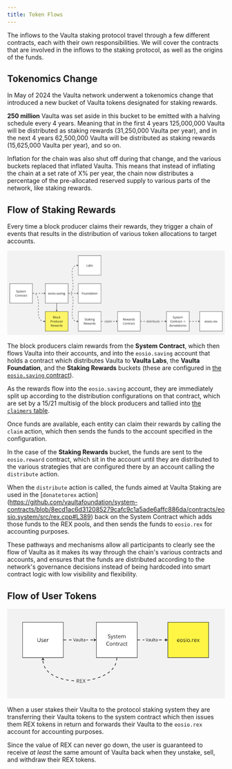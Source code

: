 ```yaml
---
title: Token Flows
---
```


<head>
    <title>Staking Token Flows</title>
</head>

The inflows to the Vaulta staking protocol travel through a few different contracts, each with their own responsibilities.
We will cover the contracts that are involved in the inflows to the staking protocol, as well as the origins of the funds.

## Tokenomics Change

In May of 2024 the Vaulta network underwent a tokenomics change that introduced a new bucket of Vaulta tokens 
designated for staking rewards.

**250 million** Vaulta was set aside in this bucket to be emitted with a halving schedule every 4 years. Meaning that in
the first 4 years 125,000,000 Vaulta will be distributed as staking rewards (31,250,000 Vaulta per year), and in the next 4 years
62,500,000 Vaulta will be distributed as staking rewards (15,625,000 Vaulta per year), and so on.

Inflation for the chain was also shut off during that change, and the various buckets replaced that inflated Vaulta.
This means that instead of inflating the chain at a set rate of X% per year, the chain now distributes a percentage of the
pre-allocated reserved supply to various parts of the network, like staking rewards.

## Flow of Staking Rewards

Every time a block producer claims their rewards, they trigger a chain of events that results in the distribution of 
various token allocations to target accounts. 

![Staking Inflows](/images/diagram_rex_inflows.png)

The block producers claim rewards from the **System Contract**, which then flows Vaulta into their accounts, and 
into the `eosio.saving` account that holds a contract which distributes Vaulta to **Vaulta Labs**, the **Vaulta
Foundation**, and the **Staking Rewards** buckets (these are configured in [the `eosio.saving` contract](https://unicove.com/contract/eosio.saving/tables/config)).

As the rewards flow into the `eosio.saving` account, they are immediately split up according to the distribution 
configurations on that contract, which are set by a 15/21 multisig of the block producers and tallied into 
[the `claimers` table](https://unicove.com/contract/eosio.saving/tables/claimers).

Once funds are available, each entity can claim their rewards by calling the `claim` action, which then sends 
the funds to the account specified in the configuration.

In the case of the **Staking Rewards** bucket, the funds are sent to the `eosio.reward` contract, which sit in the 
account until they are distributed to the various strategies that are configured there by an account calling the 
`distribute` action.

When the `distribute` action is called, the funds aimed at Vaulta Staking are used in the [`donatetorex` action]
(https://github.com/vaultafoundation/system-contracts/blob/8ecd1ac6d312085279cafc9c1a5ade6affc886da/contracts/eosio.system/src/rex.cpp#L389)
back on the System Contract which adds those funds to the REX pools, and then sends the funds to `eosio.rex` for 
accounting purposes.

These pathways and mechanisms allow all participants to clearly see the flow of Vaulta as it makes its way through the 
chain's various contracts and accounts, and ensures that the funds are distributed according to the network's
governance decisions instead of being hardcoded into smart contract logic with low visibility and flexibility.

## Flow of User Tokens

![User token flow](/images/diagram_user_token_flow.png)

When a user stakes their Vaulta to the protocol staking system they are transferring their Vaulta tokens to the system 
contract which then issues them REX tokens in return and forwards their Vaulta to the `eosio.rex` account for accounting 
purposes.

Since the value of REX can never go down, the user is guaranteed to receive _at least_ the same amount of Vaulta back when 
they unstake, sell, and withdraw their REX tokens.